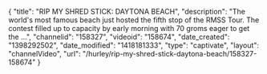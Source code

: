 {
    "title": "RIP MY SHRED STICK: DAYTONA BEACH",
    "description": "The world's most famous beach just hosted the fifth stop of the RMSS Tour. The contest filled up to capacity by early morning with 70 groms eager to get the ...",
    "channelid": "158327",
    "videoid": "158674",
    "date_created": "1398292502",
    "date_modified": "1418181333",
    "type": "captivate",
    "layout": "channelVideo",
    "url": "\/hurley\/rip-my-shred-stick-daytona-beach\/158327-158674"
}